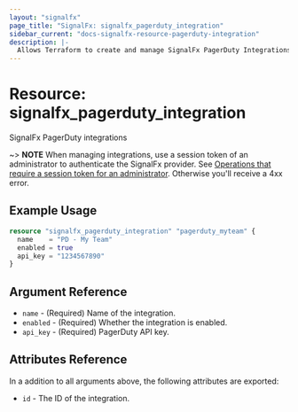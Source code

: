 ```yaml
---
layout: "signalfx"
page_title: "SignalFx: signalfx_pagerduty_integration"
sidebar_current: "docs-signalfx-resource-pagerduty-integration"
description: |-
  Allows Terraform to create and manage SignalFx PagerDuty Integrations
---
```


# Resource: signalfx_pagerduty_integration

SignalFx PagerDuty integrations

~> **NOTE** When managing integrations, use a session token of an administrator to authenticate the SignalFx provider. See [Operations that require a session token for an administrator](https://dev.splunk.com/observability/docs/administration/authtokens#Operations-that-require-a-session-token-for-an-administrator). Otherwise you'll receive a 4xx error.

## Example Usage

```tf
resource "signalfx_pagerduty_integration" "pagerduty_myteam" {
  name    = "PD - My Team"
  enabled = true
  api_key = "1234567890"
}
```
## Argument Reference

* `name` - (Required) Name of the integration.
* `enabled` - (Required) Whether the integration is enabled.
* `api_key` - (Required) PagerDuty API key.

## Attributes Reference

In a addition to all arguments above, the following attributes are exported:

* `id` - The ID of the integration.
